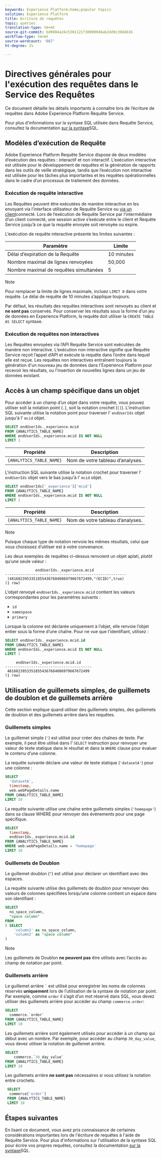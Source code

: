 ```yaml
---
keywords: Experience Platform;home;popular topics
solution: Experience Platform
title: Ecriture de requêtes
topic: queries
translation-type: tm+mt
source-git-commit: bd9884a24c5301121f30090946ab24d9c394db1b
workflow-type: tm+mt
source-wordcount: '667'
ht-degree: 1%

---
```



# Directives générales pour l&#39;exécution des requêtes dans le Service des Requêtes

Ce document détaille les détails importants à connaître lors de l’écriture de requêtes dans Adobe Experience Platform Requête Service.

Pour plus d&#39;informations sur la syntaxe SQL utilisée dans Requête Service, consultez la documentation [sur la syntaxe](../sql/syntax.md)SQL.

## Modèles d’exécution de Requête

Adobe Experience Platform Requête Service dispose de deux modèles d’exécution des requêtes : interactif et non interactif. L’exécution interactive est utilisée pour le développement de requêtes et la génération de rapports dans les outils de veille stratégique, tandis que l’exécution non interactive est utilisée pour les tâches plus importantes et les requêtes opérationnelles dans le cadre d’un processus de traitement des données.

### Exécution de requête interactive

Les Requêtes peuvent être exécutées de manière interactive en les envoyant via l’interface utilisateur de Requête Service ou [via un client](../clients/overview.md)connecté. Lors de l’exécution de Requête Service par l’intermédiaire d’un client connecté, une session active s’exécute entre le client et Requête Service jusqu’à ce que la requête envoyée soit renvoyée ou expire.

L’exécution de requête interactive présente les limites suivantes :

| Paramètre | Limite |
| --------- | ---------- |
| Délai d’expiration de la Requête | 10 minutes |
| Nombre maximal de lignes renvoyées | 50,000 |
| Nombre maximal de requêtes simultanées | 5 |

>[!NOTE]
>
>Pour remplacer la limite de lignes maximale, incluez `LIMIT 0` dans votre requête. Le délai de requête de 10 minutes s’applique toujours.

Par défaut, les résultats des requêtes interactives sont renvoyés au client et **ne sont pas** conservés. Pour conserver les résultats sous la forme d’un jeu de données en Experience Platform, la requête doit utiliser la `CREATE TABLE AS SELECT` syntaxe.

### Exécution de requêtes non interactives

Les Requêtes envoyées via l’API Requête Service sont exécutées de manière non interactive. L’exécution non interactive signifie que Requête Service reçoit l’appel d’API et exécute la requête dans l’ordre dans lequel elle est reçue. Les requêtes non interactives entraînent toujours la génération d&#39;un nouveau jeu de données dans l&#39;Experience Platform pour recevoir les résultats, ou l&#39;insertion de nouvelles lignes dans un jeu de données existant.

## Accès à un champ spécifique dans un objet

Pour accéder à un champ d’un objet dans votre requête, vous pouvez utiliser soit la notation point (`.`), soit la notation crochet (`[]`). L&#39;instruction SQL suivante utilise la notation point pour traverser l&#39; `endUserIds` objet jusqu&#39;à l&#39; `mcid` objet.

```sql
SELECT endUserIds._experience.mcid
FROM {ANALYTICS_TABLE_NAME}
WHERE endUserIds._experience.mcid IS NOT NULL
LIMIT 1
```

| Propriété | Description |
| -------- | ----------- |
| `{ANALYTICS_TABLE_NAME}` | Nom de votre tableau d’analyses. |

L&#39;instruction SQL suivante utilise la notation crochet pour traverser l&#39; `endUserIds` objet vers le bas jusqu&#39;à l&#39; `mcid` objet.

```sql
SELECT endUserIds['_experience']['mcid']
FROM {ANALYTICS_TABLE_NAME}
WHERE endUserIds._experience.mcid IS NOT NULL
LIMIT 1
```

| Propriété | Description |
| -------- | ----------- |
| `{ANALYTICS_TABLE_NAME}` | Nom de votre tableau d’analyses. |

>[!NOTE]
>
>Puisque chaque type de notation renvoie les mêmes résultats, celui que vous choisissez d’utiliser est à votre convenance.

Les deux exemples de requêtes ci-dessus renvoient un objet aplati, plutôt qu’une seule valeur :

```console
              endUserIds._experience.mcid   
--------------------------------------------------------
 (48168239533518554367684086979667672499,"(ECID)",true)
(1 row)
```

L’objet renvoyé `endUserIds._experience.mcid` contient les valeurs correspondantes pour les paramètres suivants :

- `id`
- `namespace`
- `primary`

Lorsque la colonne est déclarée uniquement à l’objet, elle renvoie l’objet entier sous la forme d’une chaîne. Pour ne vue que l’identifiant, utilisez :

```sql
SELECT endUserIds._experience.mcid.id
FROM {ANALYTICS_TABLE_NAME}
WHERE endUserIds._experience.mcid IS NOT NULL
LIMIT 1
```

```console
     endUserIds._experience.mcid.id 
----------------------------------------
 48168239533518554367684086979667672499
(1 row)
```

## Utilisation de guillemets simples, de guillemets de doublon et de guillemets arrière

Cette section explique quand utiliser des guillemets simples, des guillemets de doublon et des guillemets arrière dans les requêtes.

### Guillemets simples

Le guillemet simple (`'`) est utilisé pour créer des chaînes de texte. Par exemple, il peut être utilisé dans l’ `SELECT` instruction pour renvoyer une valeur de texte statique dans le résultat et dans la `WHERE` clause pour évaluer le contenu d’une colonne.

La requête suivante déclare une valeur de texte statique (`'datasetA'`) pour une colonne :

```sql
SELECT 
  'datasetA',
  timestamp,
  web.webPageDetails.name
FROM {ANALYTICS_TABLE_NAME}
LIMIT 10
```

La requête suivante utilise une chaîne entre guillemets simples (`'homepage'`) dans sa clause WHERE pour renvoyer des événements pour une page spécifique.

```sql
SELECT 
  timestamp,
  endUserIds._experience.mcid.id
FROM {ANALYTICS_TABLE_NAME}
WHERE web.webPageDetails.name = 'homepage'
LIMIT 10
```

### Guillemets de Doublon

Le guillemet doublon (`"`) est utilisé pour déclarer un identifiant avec des espaces.

La requête suivante utilise des guillemets de doublon pour renvoyer des valeurs de colonnes spécifiées lorsqu’une colonne contient un espace dans son identifiant :

```sql
SELECT
  no_space_column,
  "space column"
FROM
( SELECT 
    'column1' as no_space_column,
    'column2' as "space column"
)
```

>[!NOTE]
>
>Les guillemets de Doublon **ne peuvent pas** être utilisés avec l’accès au champ de notation par point.

### Guillemets arrière

Le guillemet arrière `` ` `` est utilisé pour enregistrer les noms de colonnes réservés **uniquement** lors de l’utilisation de la syntaxe de notation par point. Par exemple, comme `order` il s’agit d’un mot réservé dans SQL, vous devez utiliser des guillemets arrière pour accéder au champ `commerce.order`:

```sql
SELECT 
  commerce.`order`
FROM {ANALYTICS_TABLE_NAME}
LIMIT 10
```

Les guillemets arrière sont également utilisés pour accéder à un champ qui début avec un nombre. Par exemple, pour accéder au champ `30_day_value`, vous devez utiliser la notation de guillemet arrière.

```SQL
SELECT
    commerce.`30_day_value`
FROM {ANALYTICS_TABLE_NAME}
LIMIT 10
```

Les guillemets arrière **ne sont pas** nécessaires si vous utilisez la notation entre crochets.

```sql
 SELECT
  commerce['order']
 FROM {ANALYTICS_TABLE_NAME}
 LIMIT 10
```

## Étapes suivantes

En lisant ce document, vous avez pris connaissance de certaines considérations importantes lors de l&#39;écriture de requêtes à l&#39;aide de Requête Service. Pour plus d&#39;informations sur l&#39;utilisation de la syntaxe SQL pour écrire vos propres requêtes, consultez la documentation [sur la syntaxe](../sql/syntax.md)SQL.